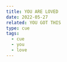 ```yaml
---
title: YOU ARE LOVED
date: 2022-05-27
related: YOU GOT THIS
type: cue
tags:
  - cue
  - you
  - love
---
```

